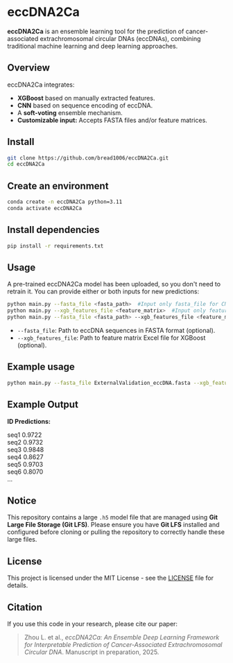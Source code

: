 # eccDNA2Ca

**eccDNA2Ca** is an ensemble learning tool for the prediction of cancer-associated extrachromosomal circular DNAs (eccDNAs), combining traditional machine learning and deep learning approaches.

## Overview

eccDNA2Ca integrates:
- **XGBoost** based on manually extracted features.
- **CNN** based on sequence encoding of eccDNA.
- A **soft-voting** ensemble mechanism.
- **Customizable input:** Accepts FASTA files and/or feature matrices.

## Install
```bash
git clone https://github.com/bread1006/eccDNA2Ca.git
cd eccDNA2Ca
```

## Create an environment
```bash
conda create -n eccDNA2Ca python=3.11
conda activate eccDNA2Ca
```

## Install  dependencies
```bash
pip install -r requirements.txt
```

## Usage
A pre-trained eccDNA2Ca model has been uploaded, so you don't need to retrain it. You can provide either or both inputs for new predictions:

```bash
python main.py --fasta_file <fasta_path>  #Input only fasta_file for CNN module
python main.py --xgb_features_file <feature_matrix>  #Input only feature_file for XGBoost module
python main.py --fasta_file <fasta_path> --xgb_features_file <feature_matrix>  #Input both 
```
- `--fasta_file`: Path to eccDNA sequences in FASTA format (optional).  
- `--xgb_features_file`: Path to feature matrix Excel file for XGBoost (optional).

## Example usage 
```bash
python main.py --fasta_file ExternalValidation_eccDNA.fasta --xgb_features_file ExternalValidation_XGBoost_Feature_Matrix.xlsx  # Example: run prediction with external validation data
```

## Example Output
**ID     Predictions:**

seq1     0.9722  
seq2     0.9732  
seq3     0.9848  
seq4     0.8627  
seq5     0.9703  
seq6     0.8070  
...

## Notice
This repository contains a large `.h5` model file that are managed using **Git Large File Storage (Git LFS)**.
Please ensure you have **Git LFS** installed and configured before cloning or pulling the repository to correctly handle these large files.

## License
This project is licensed under the MIT License - see the [LICENSE](./LICENSE) file for details.

## Citation
If you use this code in your research, please cite our paper:

> Zhou L. et al., *eccDNA2Ca: An Ensemble Deep Learning Framework for Interpretable Prediction of Cancer-Associated Extrachromosomal Circular DNA*. Manuscript in preparation, 2025.
